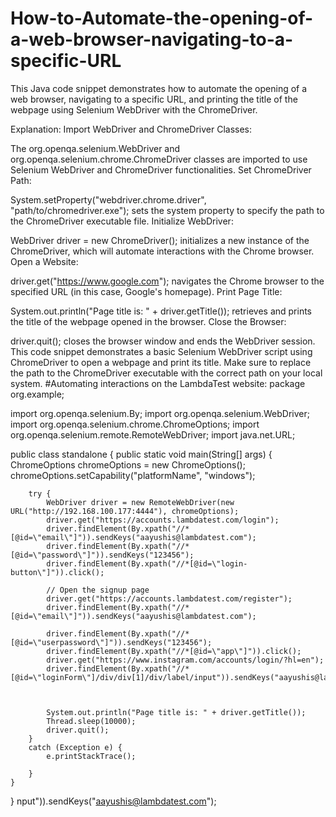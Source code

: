 # How-to-Automate-the-opening-of-a-web-browser-navigating-to-a-specific-URL
This Java code snippet demonstrates how to automate the opening of a web browser, navigating to a specific URL, and printing the title of the webpage using Selenium WebDriver with the ChromeDriver.

Explanation:
Import WebDriver and ChromeDriver Classes:

The org.openqa.selenium.WebDriver and org.openqa.selenium.chrome.ChromeDriver classes are imported to use Selenium WebDriver and ChromeDriver functionalities.
Set ChromeDriver Path:

System.setProperty("webdriver.chrome.driver", "path/to/chromedriver.exe"); sets the system property to specify the path to the ChromeDriver executable file.
Initialize WebDriver:

WebDriver driver = new ChromeDriver(); initializes a new instance of the ChromeDriver, which will automate interactions with the Chrome browser.
Open a Website:

driver.get("https://www.google.com"); navigates the Chrome browser to the specified URL (in this case, Google's homepage).
Print Page Title:

System.out.println("Page title is: " + driver.getTitle()); retrieves and prints the title of the webpage opened in the browser.
Close the Browser:

driver.quit(); closes the browser window and ends the WebDriver session.
This code snippet demonstrates a basic Selenium WebDriver script using ChromeDriver to open a webpage and print its title. Make sure to replace the path to the ChromeDriver executable with the correct path on your local system.
#Automating interactions on the LambdaTest website:
package org.example;

import org.openqa.selenium.By;
import org.openqa.selenium.WebDriver;
import org.openqa.selenium.chrome.ChromeOptions;
import org.openqa.selenium.remote.RemoteWebDriver;
import java.net.URL;

public class standalone {
    public static void main(String[] args) {
        ChromeOptions chromeOptions = new ChromeOptions();
        chromeOptions.setCapability("platformName", "windows");
        
        try {
            WebDriver driver = new RemoteWebDriver(new URL("http://192.168.100.177:4444"), chromeOptions);
            driver.get("https://accounts.lambdatest.com/login");
            driver.findElement(By.xpath("//*[@id=\"email\"]")).sendKeys("aayushis@lambdatest.com");
            driver.findElement(By.xpath("//*[@id=\"password\"]")).sendKeys("123456");
            driver.findElement(By.xpath("//*[@id=\"login-button\"]")).click();

            // Open the signup page
            driver.get("https://accounts.lambdatest.com/register");
            driver.findElement(By.xpath("//*[@id=\"email\"]")).sendKeys("aayushis@lambdatest.com");

            driver.findElement(By.xpath("//*[@id=\"userpassword\"]")).sendKeys("123456");
            driver.findElement(By.xpath("//*[@id=\"app\"]")).click();
            driver.get("https://www.instagram.com/accounts/login/?hl=en");
            driver.findElement(By.xpath("//*[@id=\"loginForm\"]/div/div[1]/div/label/input")).sendKeys("aayushis@lambdatest.com");



            System.out.println("Page title is: " + driver.getTitle());
            Thread.sleep(10000);
            driver.quit();
        }
        catch (Exception e) {
            e.printStackTrace();

        }
    }
}
nput")).sendKeys("aayushis@lambdatest.com");

